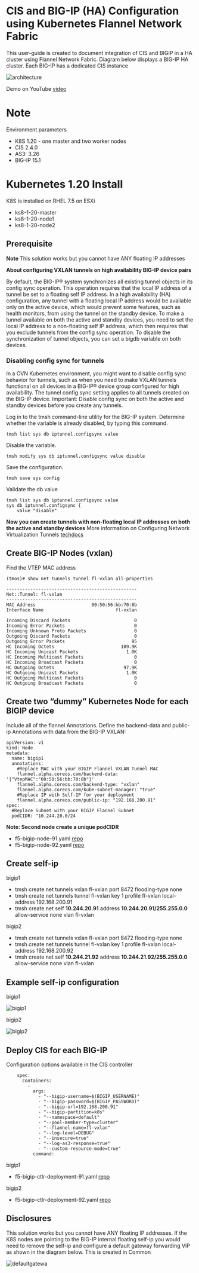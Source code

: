 # CIS and BIG-IP (HA) Configuration using Kubernetes Flannel Network Fabric

This user-guide is created to document integration of CIS and BIGIP in a HA cluster using Flannel Network Fabric. Diagram below displays a BIG-IP HA cluster. Each BIG-IP has a dedicated CIS instance 

![architecture](https://github.com/mdditt2000/k8s-bigip-ctlr/blob/main/user_guides/k8s-ha/diagrams/2021-05-19_11-19-07.png)

Demo on YouTube [video](https://www.youtube.com/watch?v=nXvRpBv8V_8)

# Note

Environment parameters

* K8S 1.20 - one master and two worker nodes
* CIS 2.4.0
* AS3: 3.26
* BIG-IP 15.1

# Kubernetes 1.20 Install

K8S is installed on RHEL 7.5 on ESXi

* ks8-1-20-master  
* ks8-1-20-node1
* ks8-1-20-node2

## Prerequisite

**Note** This solution works but you cannot have ANY floating IP addresses

**About configuring VXLAN tunnels on high availability BIG-IP device pairs**

By default, the BIG-IP® system synchronizes all existing tunnel objects in its config sync operation. This operation requires that the local IP address of a tunnel be set to a floating self IP address. In a high availability (HA) configuration, any tunnel with a floating local IP address would be available only on the active device, which would prevent some features, such as health monitors, from using the tunnel on the standby device. To make a tunnel available on both the active and standby devices, you need to set the local IP address to a non-floating self IP address, which then requires that you exclude tunnels from the config sync operation. To disable the synchronization of tunnel objects, you can set a bigdb variable on both devices.

### Disabling config sync for tunnels
In a OVN Kubernetes environment, you might want to disable config sync behavior for tunnels, such as when you need to make VXLAN tunnels functional on all devices in a BIG-IP® device group configured for high availability. The tunnel config sync setting applies to all tunnels created on the BIG-IP device. Important: Disable config sync on both the active and standby devices before you create any tunnels.

Log in to the tmsh command-line utility for the BIG-IP system. Determine whether the variable is already disabled, by typing this command.

    tmsh list sys db iptunnel.configsync value

Disable the variable.

    tmsh modify sys db iptunnel.configsync value disable

Save the configuration.

    tmsh save sys config

Validate the db value

```
tmsh list sys db iptunnel.configsync value
sys db iptunnel.configsync {
    value "disable"
```

**Now you can create tunnels with non-floating local IP addresses on both the active and standby devices** More information on Configuring Network Virtualization Tunnels [techdocs](https://techdocs.f5.com/kb/en-us/products/big-ip_ltm/manuals/product/bigip-tmos-tunnels-ipsec-12-1-0/2.html)

## Create BIG-IP Nodes (vxlan)

Find the VTEP MAC address

```
(tmos)# show net tunnels tunnel fl-vxlan all-properties

-------------------------------------------------
Net::Tunnel: fl-vxlan
-------------------------------------------------
MAC Address                     00:50:56:bb:70:8b
Interface Name                           fl-vxlan

Incoming Discard Packets                        0
Incoming Error Packets                          0
Incoming Unknown Proto Packets                  0
Outgoing Discard Packets                        0
Outgoing Error Packets                         95
HC Incoming Octets                         109.9K
HC Incoming Unicast Packets                  1.0K
HC Incoming Multicast Packets                   0
HC Incoming Broadcast Packets                   0
HC Outgoing Octets                          97.9K
HC Outgoing Unicast Packets                  1.0K
HC Outgoing Multicast Packets                   0
HC Outgoing Broadcast Packets                   0
```

## Create two “dummy” Kubernetes Node for each BIGIP device

Include all of the flannel Annotations. Define the backend-data and public-ip Annotations with data from the BIG-IP VXLAN:

```
apiVersion: v1
kind: Node
metadata:
  name: bigip1
  annotations:
    #Replace MAC with your BIGIP Flannel VXLAN Tunnel MAC
    flannel.alpha.coreos.com/backend-data: '{"VtepMAC":"00:50:56:bb:70:8b"}'
    flannel.alpha.coreos.com/backend-type: "vxlan"
    flannel.alpha.coreos.com/kube-subnet-manager: "true"
    #Replace IP with Self-IP for your deployment
    flannel.alpha.coreos.com/public-ip: "192.168.200.91"
spec:
  #Replace Subnet with your BIGIP Flannel Subnet
  podCIDR: "10.244.20.0/24
```

**Note: Second node create a unique podCIDR**

* f5-bigip-node-91.yaml [repo](https://github.com/mdditt2000/k8s-bigip-ctlr/blob/main/user_guides/k8s-ha/big-ip-91/f5-bigip-node-91.yaml)
* f5-bigip-node-92.yaml [repo](https://github.com/mdditt2000/k8s-bigip-ctlr/blob/main/user_guides/k8s-ha/big-ip-92/f5-bigip-node-92.yaml)

## Create self-ip

bigip1

* tmsh create net tunnels vxlan fl-vxlan port 8472 flooding-type none
* tmsh create net tunnels tunnel fl-vxlan key 1 profile fl-vxlan local-address 192.168.200.91
* tmsh create net self **10.244.20.91** address **10.244.20.91/255.255.0.0** allow-service none vlan fl-vxlan

bigip2

* tmsh create net tunnels vxlan fl-vxlan port 8472 flooding-type none
* tmsh create net tunnels tunnel fl-vxlan key 1 profile fl-vxlan local-address 192.168.200.92
* tmsh create net self **10.244.21.92** address **10.244.21.92/255.255.0.0** allow-service none vlan fl-vxlan

## Example self-ip configuration

bigip1

![bigip1](https://github.com/mdditt2000/k8s-bigip-ctlr/blob/main/user_guides/k8s-ha/diagrams/2021-04-13_10-08-15.png)

bigip2

![bigip2](https://github.com/mdditt2000/k8s-bigip-ctlr/blob/main/user_guides/k8s-ha/diagrams/2021-04-13_10-10-04.png)

## Deploy CIS for each BIG-IP

Configuration options available in the CIS controller
```
    spec: 
      containers: 
        - 
          args: 
            - "--bigip-username=$(BIGIP_USERNAME)"
            - "--bigip-password=$(BIGIP_PASSWORD)"
            - "--bigip-url=192.168.200.91"
            - "--bigip-partition=k8s"
            - "--namespace=default"
            - "--pool-member-type=cluster"
            - "--flannel-name=fl-vxlan"
            - "--log-level=DEBUG"
            - "--insecure=true"
            - "--log-as3-response=true"
            - "--custom-resource-mode=true"
          command: 
```

bigip1
* f5-bigip-ctlr-deployment-91.yaml [repo](https://github.com/mdditt2000/k8s-bigip-ctlr/blob/main/user_guides/k8s-ha/big-ip-91/f5-bigip-ctlr-deployment-91.yaml)

bigip2
* f5-bigip-ctlr-deployment-92.yaml [repo](https://github.com/mdditt2000/k8s-bigip-ctlr/blob/main/user_guides/k8s-ha/big-ip-92/f5-bigip-ctlr-deployment-92.yaml)

## Disclosures

This solution works but you cannot have ANY floating IP addresses. If the K8S nodes are pointing to the BIG-IP internal floating self-ip you would need to remove the self-ip and configure a default gateway forwarding VIP as shown in the diagram below. This is created in Common
 
 ![defaultgatewa](https://github.com/mdditt2000/k8s-bigip-ctlr/blob/main/user_guides/k8s-ha/diagrams/2021-04-13_13-17-33.png)
